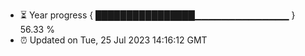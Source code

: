 - ⏳ Year progress { ████████████████▁▁▁▁▁▁▁▁▁▁▁▁▁▁ } 56.33 %
- ⏰ Updated on Tue, 25 Jul 2023 14:16:12 GMT

